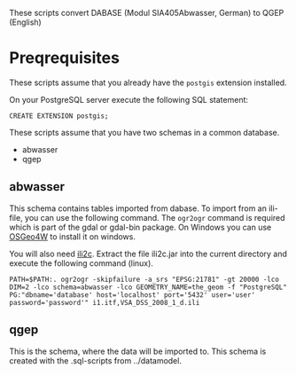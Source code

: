 These scripts convert DABASE (Modul SIA405Abwasser, German) to QGEP (English)

Preqrequisites
===========

These scripts assume that you already have the `postgis` extension installed.

On your PostgreSQL server execute the following SQL statement:

    CREATE EXTENSION postgis;

These scripts assume that you have two schemas in a common database.

 * abwasser
 * qgep

abwasser
-------

This schema contains tables imported from dabase. To import from an ili-file,
you can use the following command. The `ogr2ogr` command is required which is
part of the gdal or gdal-bin package. On Windows you can use
[OSGeo4W](http://trac.osgeo.org/osgeo4w/) to install it on windows.

You will also need
[ili2c](http://www.interlis.ch/interlis2/docs23/ili2c-4.5.3.zip). Extract the
file ili2c.jar into the current directory and execute the following command
(linux).

    PATH=$PATH:. ogr2ogr -skipfailure -a_srs "EPSG:21781" -gt 20000 -lco DIM=2 -lco schema=abwasser -lco GEOMETRY_NAME=the_geom -f "PostgreSQL" PG:"dbname='database' host='localhost' port='5432' user='user' password='password'" i1.itf,VSA_DSS_2008_1_d.ili

qgep
-------

This is the schema, where the data will be imported to. This schema is created
with the .sql-scripts from ../datamodel.
